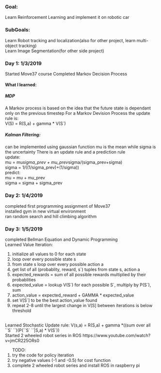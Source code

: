 ### Goal: 
Learn Reinforcement Learning and implement it on robotic car
### SubGoals:
Learn Robot tracking and localization(also for other project, learn multi-object tracking)
<br>
Learn Image Segmentation(for other side project)
### Day 1: 1/3/2019
Started Move37 course 
Completed Markov Decision Process
#### What I learned:
##### MDP
A Markov process is based on the idea that the future state is dependant only on the previous timestep
For a Markov Devision Process the update rule is:
<br>
V(S) = R(S,a) + gamma * V(S`)
##### Kalman Filtering:
can be implemented using gaussian function
mu is the mean while sigma is the uncertainty
There is an update rule and a prediction rule
<br>
update:
<br>
mu = mu*sigma_prev + mu_prev*sigma/(sigma_prev+sigma)
<br>
sigma = 1/((1/sigma_prev)+(1/sigma))
<br>
predict:
<br>
mu = mu + mu_prev
<br>
sigma = sigma + sigma_prev
### Day 2: 1/4/2019
completed first programming assignment of Move37
<br>
installed gym in new virtual environment
<br>
ran random search and hill climbing algorithm
### Day 3: 1/5/2019
completed Bellman Equation and Dynamic Programming
<br>
Learned Value Iteration:
<ol>
<li>
initialize all values to 0 for each state
</li>
<li>
loop over every possible state s
</li>
<li>
from state s loop over every possible action a
</li>
<li>
get list of all (probablity, reward, s`) tuples from state s, action a
</li>
<li>
expected_rewards = sum of all possible rewards multiplied by their probablities
</li>
<li>
expected_value = lookup V(S`) for each possible S`, multiply by P(S`), sum
</li>
<li>
action_value = expected_reward + GAMMA * expected_value
</li>
<li>
set V[S`] to be the best action_value found
</li>
<li>
repeat 2-8 until the largest change in V[S] between iterations is below threshold
</li>
</ol>

<br>
Learned Stochastic Update rule:
V(s,a) = R(S,a) + gamma *((sum over all ``S` ``)(P(``S` ``|S,a) * V(S`))
<br>
Started 2 wheeled robot series in ROS https://www.youtube.com/watch?v=jmCR225ORs0
<br>
<ol>
TODO: 
<li>try the code for policy iteration</li>
<li>try negative values (-1 and -0.5) for cost function</li>
<li>complete 2 wheeled robot series and install ROS in raspberry pi</li>
</ol>
<br>